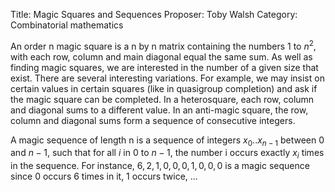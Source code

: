 Title:    Magic Squares and Sequences
Proposer: Toby Walsh
Category: Combinatorial mathematics


An order n magic square is a n by n matrix containing the numbers $1$ to $n^2$, with each row, column and main diagonal equal the same sum. As well as finding magic squares, we are interested in the number of a given size that exist.
There are several interesting variations. For example, we may insist on certain values in certain squares (like in quasigroup completion) and ask if the magic square can be completed. In a heterosquare, each row, column and diagonal sums to a different value. In an anti-magic square, the row, column and diagonal sums form a sequence of consecutive integers.

A magic sequence of length n is a sequence of integers $x_0 . . x_{n-1}$ between $0$ and $n-1$, such that for all $i$ in $0$ to $n-1$, the number i occurs exactly $x_i$ times in the sequence. For instance, $6,2,1,0,0,0,1,0,0,0$ is a magic sequence since $0$ occurs $6$ times in it, $1$ occurs twice, ...

